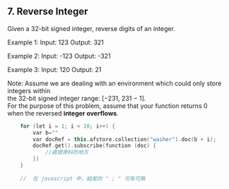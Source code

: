 ## 7. Reverse Integer

Given a 32-bit signed integer, reverse digits of an integer.

Example 1:
Input: 123
Output: 321

Example 2:
Input: -123
Output: -321

Example 3:
Input: 120
Output: 21

Note:
Assume we are dealing with an environment which could only store integers within   
the 32-bit signed integer range: [−231,  231 − 1].  
For the purpose of this problem, assume that your function returns 0   
when the reversed **integer overflows**.  


```c++
    for (let i = 1; i < 10; i++) {
        var b=""
        var docRef = this.afstore.collection("washer").doc(b + i);
        docRef.get().subscribe(function (doc) {
            //處理資料的地方
        })
    }
    
    //  在 javascript 中，結尾的 " ; " 可有可無
```
